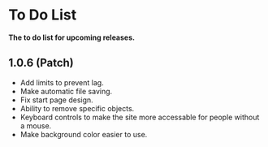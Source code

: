 # To Do List
<b>The to do list for upcoming releases.</b>

## 1.0.6 (Patch)
- Add limits to prevent lag.
- Make automatic file saving.
- Fix start page design.
- Ability to remove specific objects.
- Keyboard controls to make the site more accessable for people without a mouse.
- Make background color easier to use.
